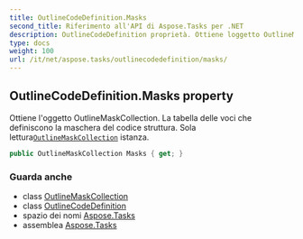 ```yaml
---
title: OutlineCodeDefinition.Masks
second_title: Riferimento all'API di Aspose.Tasks per .NET
description: OutlineCodeDefinition proprietà. Ottiene loggetto OutlineMaskCollection. La tabella delle voci che definiscono la maschera del codice struttura. Sola letturaOutlineMaskCollection istanza.
type: docs
weight: 100
url: /it/net/aspose.tasks/outlinecodedefinition/masks/
---
```

## OutlineCodeDefinition.Masks property

Ottiene l'oggetto OutlineMaskCollection. La tabella delle voci che definiscono la maschera del codice struttura. Sola lettura[`OutlineMaskCollection`](../../outlinemaskcollection/) istanza.

```csharp
public OutlineMaskCollection Masks { get; }
```

### Guarda anche

* class [OutlineMaskCollection](../../outlinemaskcollection/)
* class [OutlineCodeDefinition](../)
* spazio dei nomi [Aspose.Tasks](../../outlinecodedefinition/)
* assemblea [Aspose.Tasks](../../../)


